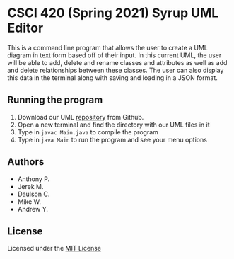 # CSCI 420 (Spring 2021) Syrup UML Editor

This is a command line program that allows the user to create a UML diagram in text form based off of their input. In this current UML, the user will be able to add, delete and rename classes and attributes as well as add and delete relationships between these classes. The user can also display this data in the terminal along with saving and loading in a JSON format.

## Running the program

1. Download our UML [repository](https://github.com/mucsci-students/2021sp-420-Syrup/tree/develop) from Github.
2. Open a new terminal and find the directory with our UML files in it
3. Type in `javac Main.java` to compile the program
4. Type in `java Main` to run the program and see your menu options

## Authors

* Anthony P.
* Jerek M.
* Daulson C.
* Mike W.
* Andrew Y.

## License

Licensed under the [MIT License](https://github.com/mucsci-students/2021sp-420-Syrup/blob/README-file/LICENSE)

